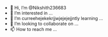 - 👋 Hi, I’m @Nikshith236683
- 👀 I’m interested in ...
- 🌱 I’m curreehejekekrjjwjejejejjntly learning ...
- 💞️ I’m looking to collaborate on ...
- 📫 How to reach me ...

<!---
Nikshith2/Nikshith2 is a ✨ special ✨ repository because its `README.md` (this file) appears on your GitHub profile.
You can click the Preview link to take a look a
hshshsjsjjd
